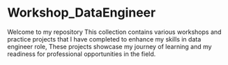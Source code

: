 # Workshop_DataEngineer
Welcome to my repository This collection contains various workshops and practice projects that I have completed to enhance my skills in data engineer role, These projects showcase my journey of learning and my readiness for professional opportunities in the field.
